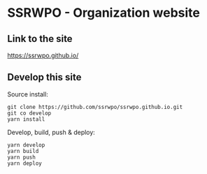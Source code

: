 # SSRWPO - Organization website

## Link to the site

https://ssrwpo.github.io/

## Develop this site

Source install:
```
git clone https://github.com/ssrwpo/ssrwpo.github.io.git
git co develop
yarn install
```

Develop, build, push & deploy:
```
yarn develop
yarn build
yarn push
yarn deploy
```
